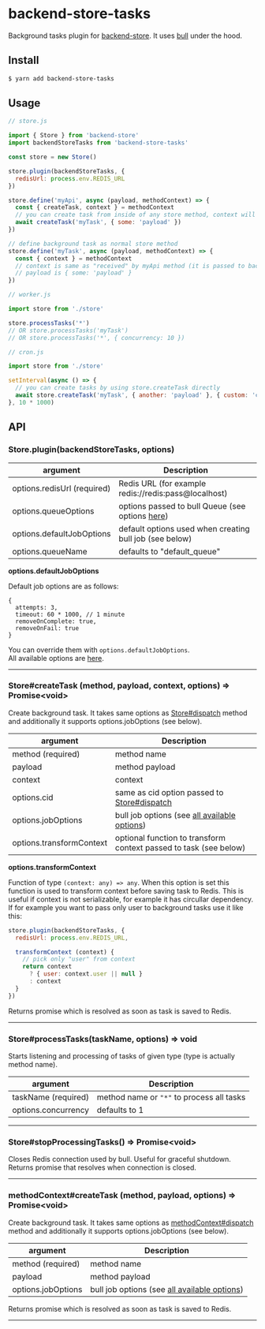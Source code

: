 # backend-store-tasks

Background tasks plugin for [backend-store](https://github.com/alekbarszczewski/backend-store).
It uses [bull](https://github.com/OptimalBits/bull) under the hood.

## Install

```sh
$ yarn add backend-store-tasks
```

## Usage

```js
// store.js

import { Store } from 'backend-store'
import backendStoreTasks from 'backend-store-tasks'

const store = new Store()

store.plugin(backendStoreTasks, {
  redisUrl: process.env.REDIS_URL
})

store.define('myApi', async (payload, methodContext) => {
  const { createTask, context } = methodContext
  // you can create task from inside of any store method, context will be passed to task automatically
  await createTask('myTask', { some: 'payload' })
})

// define background task as normal store method
store.define('myTask', async (payload, methodContext) => {
  const { context } = methodContext
  // context is same as "received" by myApi method (it is passed to background task automatically)
  // payload is { some: 'payload' }
})
```

```js
// worker.js

import store from './store'

store.processTasks('*')
// OR store.processTasks('myTask')
// OR store.processTasks('*', { concurrency: 10 })
```

```js
// cron.js

import store from './store'

setInterval(async () => {
  // you can create tasks by using store.createTask directly
  await store.createTask('myTask', { another: 'payload' }, { custom: 'context' })
}, 10 * 1000)
```

## API

### Store.plugin(backendStoreTasks, options)

| argument                    | Description
|-----------------------------|----------------
| options.redisUrl (required) | Redis URL (for example redis://redis:pass@localhost)
| options.queueOptions        | options passed to bull Queue (see options [here](https://github.com/OptimalBits/bull/blob/master/REFERENCE.md#queue))
| options.defaultJobOptions   | default options used when creating bull job (see below)
| options.queueName           | defaults to "default_queue"

**options.defaultJobOptions**

Default job options are as follows:

```
{
  attempts: 3,
  timeout: 60 * 1000, // 1 minute
  removeOnComplete: true,
  removeOnFail: true
}
```

You can override them with `options.defaultJobOptions`.  
All available options are [here](https://github.com/OptimalBits/bull/blob/master/REFERENCE.md#queueadd).

---

### Store#createTask (method, payload, context, options) => Promise\<void\>

Create background task. It takes same options as [Store#dispatch](https://alekbarszczewski.github.io/backend-store/#/store?id=dispatchmethod-payload-context-options) method and
additionally it supports options.jobOptions (see below).

| argument                 | Description
|--------------------------|----------------
| method (required)        | method name
| payload                  | method payload
| context                  | context
| options.cid              | same as cid option passed to [Store#dispatch](https://alekbarszczewski.github.io/backend-store/#/store?id=dispatchmethod-payload-context-options)
| options.jobOptions       | bull job options (see [all available options](https://github.com/OptimalBits/bull/blob/master/REFERENCE.md#queueadd))
| options.transformContext | optional function to transform context passed to task (see below)

**options.transformContext**

Function of type `(context: any) => any`.
When this option is set this function is used to transform context before saving task to Redis.
This is useful if context is not serializable, for example it has circullar dependency.
If for example you want to pass only user to background tasks use it like this:

```js
store.plugin(backendStoreTasks, {
  redisUrl: process.env.REDIS_URL,

  transformContext (context) {
    // pick only "user" from context
    return context
      ? { user: context.user || null }
      : context
  }
})
```

Returns promise which is resolved as soon as task is saved to Redis.

---

### Store#processTasks(taskName, options) => void

Starts listening and processing of tasks of given type (type is actually method name).

| argument            | Description
|---------------------|----------------
| taskName (required) | method name or `"*"` to process all tasks
| options.concurrency | defaults to 1

---

### Store#stopProcessingTasks() => Promise\<void\>

Closes Redis connection used by bull. Useful for graceful shutdown.  
Returns promise that resolves when connection is closed.

---

### methodContext#createTask (method, payload, options) => Promise\<void\>

Create background task. It takes same options as [methodContext#dispatch](https://alekbarszczewski.github.io/backend-store/#/store?id=method-context) method and
additionally it supports options.jobOptions (see below).

| argument           | Description
|--------------------|----------------
| method (required)  | method name
| payload            | method payload
| options.jobOptions | bull job options (see [all available options](https://github.com/OptimalBits/bull/blob/master/REFERENCE.md#queueadd))

Returns promise which is resolved as soon as task is saved to Redis.

---
